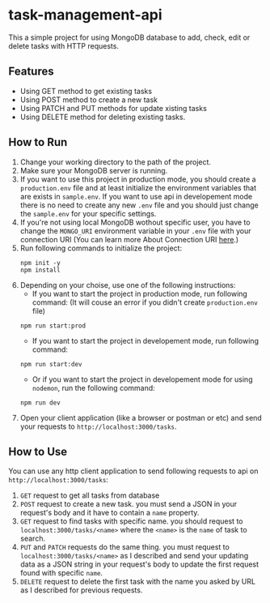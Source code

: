 # task-management-api

This a simple project for using MongoDB database to add, check, edit or delete tasks with HTTP requests.

## Features

- Using GET method to get existing tasks
- Using POST method to create a new task
- Using PATCH and PUT methods for update xisting tasks
- Using DELETE method for deleting existing tasks.

## How to Run

1. Change your working directory to the path of the project.
2. Make sure your MongoDB server is running.
3. If you want to use this project in production mode, you should create a `production.env` file and at least initialize the environment variables that are exists in `sample.env`. If you want to use api in developement mode there is no need to create any new `.env` file and you should just change the `sample.env` for your specific settings.
4. If you're not using local MongoDB wothout specific user, you have to change the `MONGO_URI` environment variable in your `.env` file with your connection URI (You can learn more About Connection URI [here](https://www.mongodb.com/docs/drivers/node/current/fundamentals/connection/connect/).)
5. Run following commands to initialize the project:
    ```
    npm init -y
    npm install
    ```
6. Depending on your choise, use one of the following instructions:
   * If you want to start the project in production mode, run following command: (It will couse an error if you didn't create `production.env` file)
    ```
    npm run start:prod
    ```
   * If you want to start the project in developement mode, run following command:
    ```
    npm run start:dev
    ```
   * Or if you want to start the project in developement mode for using `nodemon`, run the following command:
    ```
    npm run dev
    ```
7. Open your client application (like a browser or postman or etc) and send your requests to `http://localhost:3000/tasks`.

## How to Use

You can use any http client application to send following requests to api on `http://localhost:3000/tasks`:

1. `GET` request to get all tasks from database
2. `POST` request to create a new task. you must send a JSON in your request's body and it have to contain a `name` property.
3. `GET` request to find tasks with specific name. you should request to `localhost:3000/tasks/<name>` where the `<name>` is the `name` of task to search.
4. `PUT` and `PATCH` requests do the same thing. you must request to `localhost:3000/tasks/<name>` as I described and send your updating data as a JSON string in your request's body to update the first request found with specific `name`.
5. `DELETE` request to delete the first task with the name you asked by URL as I described for previous requests.
